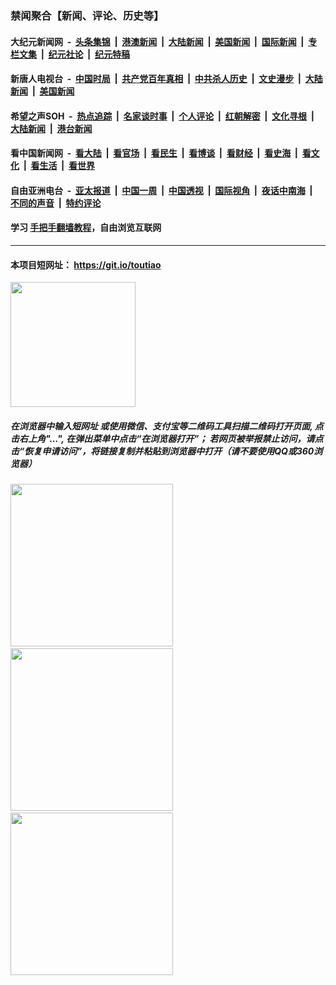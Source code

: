 ### 禁闻聚合【新闻、评论、历史等】

#### 大纪元新闻网 &nbsp;-&nbsp; [头条集锦](indexes/E头条集锦.md?t=02272102) &nbsp;|&nbsp; [港澳新闻](indexes/E港澳新闻.md?t=02272102)  &nbsp;|&nbsp; [大陆新闻](indexes/E大陆新闻.md?t=02272102) &nbsp;|&nbsp; [美国新闻](indexes/E美国新闻.md?t=02272102) &nbsp;|&nbsp; [国际新闻](indexes/E国际新闻.md?t=02272102) &nbsp;|&nbsp; [专栏文集](indexes/E专栏文集.md?t=02272102) &nbsp;|&nbsp; [纪元社论](indexes/E纪元社论.md?t=02272102) &nbsp;|&nbsp; [纪元特稿](indexes/E纪元特稿.md?t=02272102) 

#### 新唐人电视台 &nbsp;-&nbsp; [中国时局](indexes/N中国时局.md?t=02272102) &nbsp;|&nbsp; [共产党百年真相](indexes/N共产党百年真相.md?t=02272102) &nbsp;|&nbsp; [中共杀人历史](indexes/N中共杀人历史.md?t=02272102) &nbsp;|&nbsp; [文史漫步](indexes/N文史漫步.md?t=02272102) &nbsp;|&nbsp; [大陆新闻](indexes/N大陆新闻.md?t=02272102) &nbsp;|&nbsp; [美国新闻](indexes/N美国新闻.md?t=02272102)

#### 希望之声SOH &nbsp;-&nbsp; [热点追踪](indexes/H热点追踪.md?t=02272102) &nbsp;|&nbsp; [名家谈时事](indexes/H名家谈时事.md?t=02272102) &nbsp;|&nbsp; [个人评论](indexes/H个人评论.md?t=02272102)  &nbsp;|&nbsp; [红朝解密](indexes/H红朝解密.md?t=02272102) &nbsp;|&nbsp; [文化寻根](indexes/H文化寻根.md?t=02272102) &nbsp;|&nbsp; [大陆新闻](indexes/H大陆新闻.md?t=02272102) &nbsp;|&nbsp; [港台新闻](indexes/H港台新闻.md?t=02272102)

#### 看中国新闻网 &nbsp;-&nbsp; [看大陆](indexes/S看大陆.md?t=02272102) &nbsp;|&nbsp; [看官场](indexes/S看官场.md?t=02272102) &nbsp;|&nbsp; [看民生](indexes/S看民生.md?t=02272102)  &nbsp;|&nbsp; [看博谈](indexes/S看博谈.md?t=02272102) &nbsp;|&nbsp; [看财经](indexes/S看财经.md?t=02272102) &nbsp;|&nbsp; [看史海](indexes/S看史海.md?t=02272102) &nbsp;|&nbsp; [看文化](indexes/S看文化.md?t=02272102) &nbsp;|&nbsp; [看生活](indexes/S看生活.md?t=02272102) &nbsp;|&nbsp; [看世界](indexes/S看世界.md?t=02272102)

#### 自由亚洲电台 &nbsp;-&nbsp; [亚太报道](indexes/R亚太报道.md?t=02272102) &nbsp;|&nbsp; [中国一周](indexes/R中国一周.md?t=02272102) &nbsp;|&nbsp; [中国透视](indexes/R中国透视.md?t=02272102)  &nbsp;|&nbsp; [国际视角](indexes/R国际视角.md?t=02272102) &nbsp;|&nbsp; [夜话中南海](indexes/R夜话中南海.md?t=02272102) &nbsp;|&nbsp; [不同的声音](indexes/R不同的声音.md?t=02272102) &nbsp;|&nbsp; [特约评论](indexes/R特约评论.md?t=02272102)

#### 学习 [手把手翻墙教程](https://github.com/gfw-breaker/guides/wiki)，自由浏览互联网

----

#### 本项目短网址： https://git.io/toutiao
<img src="https://raw.githubusercontent.com/gfw-breaker/banned-news/master/scripts/img/qr.png" width="200px"/>  

##### 在浏览器中输入短网址 或使用微信、支付宝等二维码工具扫描二维码打开页面, 点击右上角"...", 在弹出菜单中点击“在浏览器打开”； 若网页被举报禁止访问，请点击“恢复申请访问”，将链接复制并粘贴到浏览器中打开（请不要使用QQ或360浏览器）

<img src="https://raw.githubusercontent.com/gfw-breaker/banned-news/master/scripts/img/1.png" width="260px"/> &nbsp; <img src="https://raw.githubusercontent.com/gfw-breaker/banned-news/master/scripts/img/2.png" width="260px"/> &nbsp; <img src="https://raw.githubusercontent.com/gfw-breaker/banned-news/master/scripts/img/3.png" width="260px"/>

